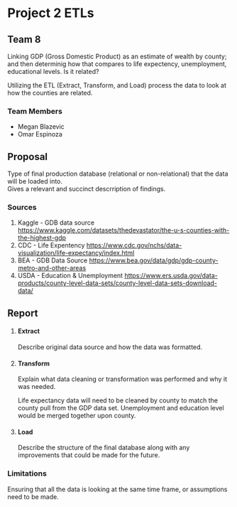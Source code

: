 # Project 2 ETLs
## Team 8

Linking GDP (Gross Domestic Product) as an estimate of wealth by county; and then determinig how that compares to life expectency, unemployment, educational levels. Is it related?

Utilizing the ETL (Extract, Transform, and Load) process the data to look at how the counties are related.  

### Team Members
- Megan Blazevic
- Omar Espinoza

## Proposal
Type of final production database (relational or non-relational) that the data will be loaded into.  
Gives a relevant and succinct descrription of findings.

### Sources
 1. Kaggle - GDB data source https://www.kaggle.com/datasets/thedevastator/the-u-s-counties-with-the-highest-gdp
 2. CDC - Life Expentency https://www.cdc.gov/nchs/data-visualization/life-expectancy/index.html 
 3. BEA - GDB Data Source https://www.bea.gov/data/gdp/gdp-county-metro-and-other-areas
 4. USDA - Education & Unemployment https://www.ers.usda.gov/data-products/county-level-data-sets/county-level-data-sets-download-data/
 

## Report
1. #### Extract
    Describe original data source and how the data was formatted.
 
2. #### Transform
    Explain what data cleaning or transformation was performed and why it was needed.

    Life expectancy data will need to be cleaned by county to match the county pull from the GDP data set.
    Unemployment and education level would be merged together upon county.


3. #### Load
    Describe the structure of the final database along with any improvements that could be made for the future.

### Limitations
Ensuring that all the data is looking at the same time frame, or assumptions need to be made.